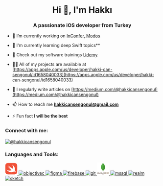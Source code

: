 <h1 align="center">Hi 👋, I'm Hakkı</h1>
<h3 align="center">A passionate iOS developer from Turkey</h3>

- 🔭 I’m currently working on [InConfer, Modos](https://apps.apple.com/us/developer/hakki-can-sengonul/id1658040033)

- 🌱 I'm currently learning deep Swift topics**

- 👯 Check out my software trainings [Udemy](https://www.udemy.com/user/hakki-194/)

- 👨‍💻 All of my projects are available at [https://apps.apple.com/us/developer/hakki-can-sengonul/id1658040033](https://apps.apple.com/us/developer/hakki-can-sengonul/id1658040033)

- 📝 I regularly write articles on [https://medium.com/@hakkicansengonul](https://medium.com/@hakkicansengonul)

- 📫 How to reach me **hakkicansengonul@gmail.com**

- ⚡ Fun fact **I will be the best**

<h3 align="left">Connect with me:</h3>
<p align="left">
<a href="https://medium.com/@hakkicansengonul" target="blank"><img align="center" src="https://raw.githubusercontent.com/rahuldkjain/github-profile-readme-generator/master/src/images/icons/Social/medium.svg" alt="@hakkicansengonul" height="30" width="40" /></a>
</p>

<h3 align="left">Languages and Tools:</h3>
<p align="left"> <a href="https://developer.apple.com/swift/" target="_blank" rel="noreferrer"> <img src="https://raw.githubusercontent.com/devicons/devicon/master/icons/swift/swift-original.svg" alt="swift" width="40" height="40"/> </a> <a href="https://developer.apple.com/library/archive/documentation/Cocoa/Conceptual/ProgrammingWithObjectiveC/Introduction/Introduction.html" target="_blank" rel="noreferrer"> <img src="https://www.vectorlogo.zone/logos/apple_objectivec/apple_objectivec-icon.svg" alt="objectivec" width="40" height="40"/> </a> <a href="https://www.figma.com/" target="_blank" rel="noreferrer"> <img src="https://www.vectorlogo.zone/logos/figma/figma-icon.svg" alt="figma" width="40" height="40"/> </a> <a href="https://firebase.google.com/" target="_blank" rel="noreferrer"> <img src="https://www.vectorlogo.zone/logos/firebase/firebase-icon.svg" alt="firebase" width="40" height="40"/> </a> <a href="https://git-scm.com/" target="_blank" rel="noreferrer"> <img src="https://www.vectorlogo.zone/logos/git-scm/git-scm-icon.svg" alt="git" width="40" height="40"/> </a> <a href="https://www.mongodb.com/" target="_blank" rel="noreferrer"> <img src="https://raw.githubusercontent.com/devicons/devicon/master/icons/mongodb/mongodb-original-wordmark.svg" alt="mongodb" width="40" height="40"/> </a> <a href="https://www.microsoft.com/en-us/sql-server" target="_blank" rel="noreferrer"> <img src="https://www.svgrepo.com/show/303229/microsoft-sql-server-logo.svg" alt="mssql" width="40" height="40"/> </a>  <a href="https://realm.io/" target="_blank" rel="noreferrer"> <img src="https://raw.githubusercontent.com/bestofjs/bestofjs-webui/8665e8c267a0215f3159df28b33c365198101df5/public/logos/realm.svg" alt="realm" width="40" height="40"/> </a> <a href="https://www.sketch.com/" target="_blank" rel="noreferrer"> <img src="https://www.vectorlogo.zone/logos/sketchapp/sketchapp-icon.svg" alt="sketch" width="40" height="40"/> </a> </p>

